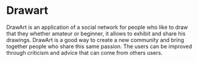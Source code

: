 # Drawart
DrawArt is an application of a social network for people who like to draw that they whether amateur or beginner, 
it allows to exhibit and share his drawings. DrawArt is a good way to create a new community and bring together people who share this
same passion. The users can be improved through criticism and advice that can come from others users.
